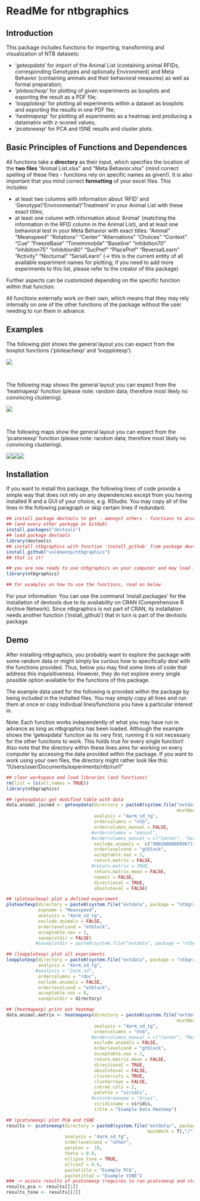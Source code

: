 ReadMe for ntbgraphics
================

## Introduction

This package includes functions for importing, transforming and
visualization of NTB datasets:

  - ‘*getexpdata*’ for import of the Animal List (containing animal
    RFIDs, corresponding Genotypes and optionally Environment) and Meta
    Behavior (containing animals and their behavioral measures) as well
    as formal preparation;
  - ‘*ploteachexp*’ for plotting of given experiments as boxplots and
    exporting the result as a PDF file;
  - ‘*loopplotexp*’ for plotting all experiments within a dataset as
    boxplots and exporting the results in one PDF file;
  - ‘*heatmapexp*’ for plotting all experiments as a heatmap and
    producing a datamatrix with z-scored values;
  - ‘*pcatsneexp*’ for PCA and tSNE results and cluster plots.

## Basic Principles of Functions and Dependences

All functions take a **directory** as their input, which specifies the
location of the **two files** “Animal List.xlsx” and “Meta
Behavior.xlsx” (mind correct spelling of these files - functions rely
on specific names as given\!). It is also important that you mind
correct **formatting** of your excel files. This includes:

  - at least two columns with information about ‘RFID’ and
    ‘Genotype’/‘Environmental’/‘Treatment’ in your Animal List
    with these exact titles;
  - at least one column with information about ‘Animal’ (matching the
    information in the RFID column in the Animal List), and at least one
    behavioral test in your Meta Behavior with exact titles: “Animal”
    “Meanspeed” “Rotations” “Center” “Alternations” “Choices”
    “Context” “Cue” “FreezeBase” “Timeimmobile” “Baseline”
    “inhibition70” “inhibition75” “inhibition80” “SucPref” “PlacePref”
    “ReversalLearn” “Activity” “Nocturnal” “SerialLearn” (-\> this is
    the current entity of all available experiment names for plotting;
    if you need to add more experiments to this list, please refer to
    the creator of this package)  

Further aspects can be customized depending on the specific function
within that function.

All functions externally work on their own, which means that they may
rely internally on one of the other functions of the package without the
user needing to run them in advance.

## Examples

The following plot shows the general layout you can expect from the
boxplot functions (‘ploteachexp’ and ‘loopplotexp’).  

![](README_files/figure-gfm/unnamed-chunk-1-1.png)<!-- -->  
  
 

The following map shows the general layout you can expect from the
‘heatmapexp’ function (please note: random data; therefore most likely
no convincing clustering).  

![](README_files/figure-gfm/unnamed-chunk-2-1.png)<!-- -->  
  
 

The following maps show the general layout you can expect from the
‘pcatsneexp’ function (please note: random data; therefore most likely
no convincing clustering).
 

![](README_files/figure-gfm/unnamed-chunk-3-1.png)<!-- -->![](README_files/figure-gfm/unnamed-chunk-3-2.png)<!-- -->![](README_files/figure-gfm/unnamed-chunk-3-3.png)<!-- -->

## Installation

If you want to install this package, the following lines of code provide
a simple way that does not rely on any dependencies except from you
having installed R and a GUI of your choice, e.g. RStudio. You may copy
all of the lines in the following paragraph or skip certain lines if
redundant.

``` r
## install package devtools to get - amongst others - functions to access ntbgraphics 
## (and every other package on GitHub)
install.packages("devtools")
## load package devtools
library(devtools)
## install ntbgraphics with function 'install_github' from package devtools
install_github("volkmannp/ntbgraphics")
## that is it!

## you are now ready to use ntbgraphics on your computer and may load it using...
library(ntbgraphics)

## for examples on how to use the functions, read on below
```

For your information: You can use the command ‘install.packages’ for the
installation of devtools due to its availability on CRAN (Comprehensive
R Archive Network). Since ntbgraphics is not part of CRAN, its
installation needs another function (‘install\_github’) that in turn is
part of the devtools package.

## Demo

After installing ntbgraphics, you probably want to explore the package
with some random data or might simply be curious how to specifically
deal with the functions provided. Thus, below you may find some lines of
code that address this inquisitiveness. However, they do not explore
every single possible option available for the functions of this
package.  

The example data used for the following is provided within the package
by being included in the installed files. You may simply copy all lines
and run them at once or copy indivdual lines/functions you have a
particular interest in.  

Note: Each function works independently of what you may have run in
advance as long as ntbgraphics has been loaded. Although the example
shows the ‘getexpdata’ function as its very first, running it is not
necessary for the other functions to work. This holds true for every
single function\!    
Also note that the directory within these lines aims for working on
every computer by accessing the data provided within the package. If you
want to work using your own files, the directory might rather look like
this: “/Users/user/Documents/experiments/ntb/run1”

``` r
## clear workspace and load libraries (and functions)
rm(list = ls(all.names = TRUE))
library(ntbgraphics)

## (getexpdata) get modified table with data
data.animal.joined <- getexpdata(directory = paste0(system.file("extdata/", package = "ntbgraphics", 
                                                                mustWork = T),"/"),
                                 analysis = "4arm_sd_tg",
                                 ordercolumns = "ntb",
                                 ordercolumns_manual = FALSE,
                                #ordercolumns = "manual", 
                                #ordercolumns_manual = c("Center", "SerialLearn", "Meanspeed"),
                                 exclude.animals =  c("900200000099671", "900200000099583"),
                                 orderlevelcond = "gtblock",
                                 acceptable.nas = 1,
                                 return.matrix = FALSE,
                                #return.matrix = TRUE,
                                 return.matrix.mean = FALSE,
                                 naomit = FALSE,
                                 directional = TRUE,
                                 absoluteval = FALSE)

## (ploteachexp) plot a defined experiment
ploteachexp(directory = paste0(system.file("extdata", package = "ntbgraphics", mustWork = T),"/"),
            expname = "Meanspeed",
            analysis = "4arm_sd_tg",
            exclude.animals = FALSE,
            orderlevelcond = "etblock",
            acceptable.nas = 2,
            saveplotdir = FALSE)
           #saveplotdir = paste0(system.file("extdata", package = "ntbgraphics", mustWork = T),"/"))

## (loopplotexp) plot all experiments
loopplotexp(directory = paste0(system.file("extdata", package = "ntbgraphics", mustWork = T),"/"),
            analysis = "4arm_sd_tg",
           #analysis = "2arm_sd",
            ordercolumns = "rdoc",
            exclude.animals = FALSE,
            orderlevelcond = "etblock",
            acceptable.nas = 0,
            saveplotdir = directory)

## (heatmapexp) print out heatmap
data.animal.matrix <- heatmapexp(directory = paste0(system.file("extdata", package = "ntbgraphics",
                                                                mustWork = T),"/"),
                                 analysis = "4arm_sd_tg",
                                 ordercolumns = "ntb",
                                #ordercolumns_manual = c("Center", "Meanspeed"),
                                 exclude.animals = FALSE,
                                 orderlevelcond = "gtblock",
                                 acceptable.nas = 1,
                                 return.matrix.mean = FALSE,
                                 directional = TRUE,
                                 absoluteval = FALSE,
                                 clustercols = TRUE,
                                 clusterrows = FALSE,
                                 cutree_cols = 2,
                                 palette = "viridis",
                                #colorbrewname = "Greys",
                                 viridisname = viridis,
                                 title = "Example Data Heatmap")

## (pcatsneexp) plot PCA and tSNE
results <- pcatsneexp(directory = paste0(system.file("extdata/", package = "ntbgraphics", 
                                                     mustWork = T),"/"),
                      analysis = "4arm_sd_tg",
                      orderlevelcond = "other",
                      perplex =  10,
                      theta = 0.8,
                      ellipse_tsne = TRUE,
                      ellconf = 0.6,
                      pastetitle = "Example PCA",
                      pastetitle2 = "Example tSNE")
### -> access results of pcatsneexp (requires to run pcatsneexp and store results as shown above)
results_pca <- results[[1]]
results_tsne <- results[[2]]
```
